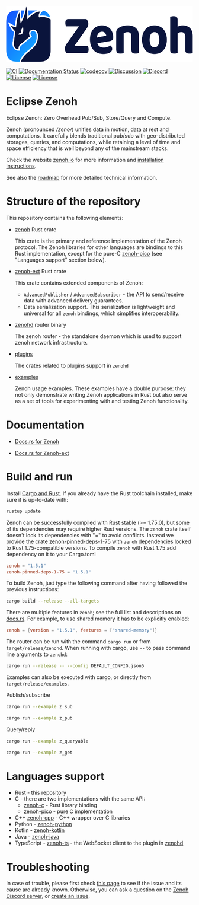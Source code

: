 <img src="https://raw.githubusercontent.com/eclipse-zenoh/zenoh/master/zenoh-dragon.png" height="150">

[![CI](https://github.com/eclipse-zenoh/zenoh/actions/workflows/ci.yml/badge.svg?branch=main)](https://github.com/eclipse-zenoh/zenoh/actions?query=workflow%3ACI+branch%3Amain++)
[![Documentation Status](https://readthedocs.org/projects/zenoh-rust/badge/?version=latest)](https://zenoh-rust.readthedocs.io/en/latest/?badge=latest)
[![codecov](https://codecov.io/github/eclipse-zenoh/zenoh/branch/main/graph/badge.svg?token=F8T4C8WPZD)](https://codecov.io/github/eclipse-zenoh/zenoh)
[![Discussion](https://img.shields.io/badge/discussion-on%20github-blue)](https://github.com/eclipse-zenoh/roadmap/discussions)
[![Discord](https://img.shields.io/badge/chat-on%20discord-blue)](https://discord.gg/2GJ958VuHs)
[![License](https://img.shields.io/badge/License-EPL%202.0-blue)](https://choosealicense.com/licenses/epl-2.0/)
[![License](https://img.shields.io/badge/License-Apache%202.0-blue.svg)](https://opensource.org/licenses/Apache-2.0)

# Eclipse Zenoh

Eclipse Zenoh: Zero Overhead Pub/Sub, Store/Query and Compute.

Zenoh (pronounced _/zeno/_) unifies data in motion, data at rest and computations. It carefully blends traditional pub/sub with geo-distributed storages, queries, and computations, while retaining a level of time and space efficiency that is well beyond any of the mainstream stacks.

Check the website [zenoh.io](http://zenoh.io) for more information and [installation instructions](https://zenoh.io/docs/getting-started/installation/).

See also the [roadmap](https://github.com/eclipse-zenoh/roadmap) for more detailed technical information.

# Structure of the repository

This repository contains the following elements:

* [zenoh](zenoh) Rust crate

  This crate is the primary and reference implementation of the Zenoh protocol. The Zenoh libraries for other languages
  are bindings to this Rust implementation, except for the pure-C
  [zenoh-pico](https://github.com/eclipse-zenoh/zenoh-pico) (see "Languages support" section below).

* [zenoh-ext](zenoh-ext) Rust crate

  This crate contains extended components of Zenoh:
  * `AdvancedPublisher` / `AdvancedSubscriber` - the API to send/receive data with advanced delivery guarantees.
  * Data serialization support. This serialization is lightweight and universal for all `zenoh` bindings, which simplifies interoperability.

* [zenohd](zenohd) router binary

  The zenoh router - the standalone daemon which is used to support zenoh network infrastructure.

* [plugins](plugins)

  The crates related to plugins support in `zenohd`

* [examples](examples)

  Zenoh usage examples. These examples have a double purpose: they not only demonstrate writing Zenoh applications in Rust but also serve as a set of tools for experimenting with and testing Zenoh functionality.

# Documentation

* [Docs.rs for Zenoh](https://docs.rs/zenoh/latest/zenoh/)

* [Docs.rs for Zenoh-ext](https://docs.rs/zenoh/latest/zenoh-ext/)

# Build and run

Install [Cargo and Rust](https://doc.rust-lang.org/cargo/getting-started/installation.html).
If you already have the Rust toolchain installed, make sure it is up-to-date with:

```bash
rustup update
```

Zenoh can be successfully compiled with Rust stable (>= 1.75.0), but some of its dependencies may require
higher Rust versions. The `zenoh` crate itself doesn't lock its dependencies with "=" to avoid conflicts.
Instead we provide the crate [zenoh-pinned-deps-1-75](commons/zenoh-pinned-deps-1-75)
with `zenoh` dependencies locked to Rust 1.75-compatible versions. To compile `zenoh` with Rust 1.75
add dependency on it to your Cargo.toml

```toml
zenoh = "1.5.1"
zenoh-pinned-deps-1-75 = "1.5.1"
```

To build Zenoh, just type the following command after having followed the previous instructions:

```bash
cargo build --release --all-targets
```

There are multiple features in `zenoh`; see the full list and descriptions on [docs.rs](https://docs.rs/zenoh/latest/zenoh/). For example, to
use shared memory it has to be explicitly enabled:

```toml
zenoh = {version = "1.5.1", features = ["shared-memory"]}
```

The router can be run with the command `cargo run` or from `target/release/zenohd`. When running with cargo, use `--` to pass command line arguments to `zenohd`:

```bash
cargo run --release -- --config DEFAULT_CONFIG.json5
```

Examples can also be executed with cargo, or directly from `target/release/examples`.

Publish/subscribe

```bash
cargo run --example z_sub
```

```bash
cargo run --example z_pub
```

Query/reply

```bash
cargo run --example z_queryable
```

```bash
cargo run --example z_get
```

# Languages support

* Rust - this repository
* C - there are two implementations with the same API:
  * [zenoh-c](https://github.com/eclipse-zenoh/zenoh-c) - Rust library binding
  * [zenoh-pico](https://github.com/eclipse-zenoh/zenoh-pico) - pure C implementation
* C++ [zenoh-cpp](https://github.com/eclipse-zenoh/zenoh-cpp) - C++ wrapper over C libraries
* Python - [zenoh-python](https://github.com/eclipse-zenoh/zenoh-python)
* Kotlin - [zenoh-kotlin](https://github.com/eclipse-zenoh/zenoh-kotlin)
* Java - [zenoh-java](https://github.com/eclipse-zenoh/zenoh-java)
* TypeScript - [zenoh-ts](https://github.com/eclipse-zenoh/zenoh-ts) - the WebSocket client to the plugin in [zenohd](zenohd)

# Troubleshooting

In case of trouble, please first check [this page](https://zenoh.io/docs/getting-started/troubleshooting/) to see if the issue and its cause are already known.
Otherwise, you can ask a question on the [Zenoh Discord server](https://discord.gg/vSDSpqnbkm), or [create an issue](https://github.com/eclipse-zenoh/zenoh/issues).
